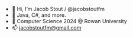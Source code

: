 - 👋 Hi, I’m Jacob Stout / @jacobstoutfm
- 👀 Java, C#, and more.
- 🌱 Computer Science 2024 @ Rowan University
- 📫 jacobstoutfm@gmail.com

<!---
jacobstoutfm/jacobstoutfm is a ✨ special ✨ repository because its `README.md` (this file) appears on your GitHub profile.
You can click the Preview link to take a look at your changes.
--->
